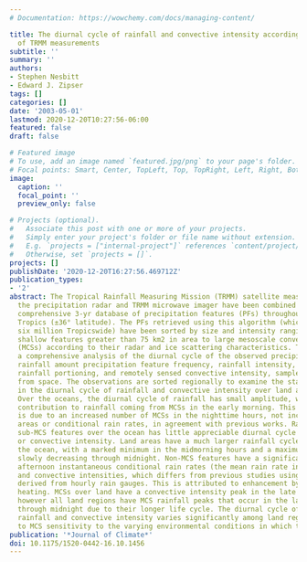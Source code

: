 ```yaml
---
# Documentation: https://wowchemy.com/docs/managing-content/

title: The diurnal cycle of rainfall and convective intensity according to three years
  of TRMM measurements
subtitle: ''
summary: ''
authors:
- Stephen Nesbitt
- Edward J. Zipser
tags: []
categories: []
date: '2003-05-01'
lastmod: 2020-12-20T10:27:56-06:00
featured: false
draft: false

# Featured image
# To use, add an image named `featured.jpg/png` to your page's folder.
# Focal points: Smart, Center, TopLeft, Top, TopRight, Left, Right, BottomLeft, Bottom, BottomRight.
image:
  caption: ''
  focal_point: ''
  preview_only: false

# Projects (optional).
#   Associate this post with one or more of your projects.
#   Simply enter your project's folder or file name without extension.
#   E.g. `projects = ["internal-project"]` references `content/project/deep-learning/index.md`.
#   Otherwise, set `projects = []`.
projects: []
publishDate: '2020-12-20T16:27:56.469712Z'
publication_types:
- '2'
abstract: The Tropical Rainfall Measuring Mission (TRMM) satellite measurements from
  the precipitation radar and TRMM microwave imager have been combined to yield a
  comprehensive 3-yr database of precipitation features (PFs) throughout the global
  Tropics (±36° latitude). The PFs retrieved using this algorithm (which number nearly
  six million Tropicswide) have been sorted by size and intensity ranging from small
  shallow features greater than 75 km2 in area to large mesoscale convective systems
  (MCSs) according to their radar and ice scattering characteristics. This study presents
  a comprehensive analysis of the diurnal cycle of the observed precipitation features'
  rainfall amount precipitation feature frequency, rainfall intensity, convective-stratiform
  rainfall portioning, and remotely sensed convective intensity, sampled Tropicswide
  from space. The observations are sorted regionally to examine the stark differences
  in the diurnal cycle of rainfall and convective intensity over land and ocean areas.
  Over the oceans, the diurnal cycle of rainfall has small amplitude, with the maximum
  contribution to rainfall coming from MCSs in the early morning. This increased contribution
  is due to an increased number of MCSs in the nighttime hours, not increasing MCS
  areas or conditional rain rates, in agreement with previous works. Rainfall from
  sub-MCS features over the ocean has little appreciable diurnal cycle of rainfall
  or convective intensity. Land areas have a much larger rainfall cycle than over
  the ocean, with a marked minimum in the midmorning hours and a maximum in the afternoon,
  slowly decreasing through midnight. Non-MCS features have a significant peak in
  afternoon instantaneous conditional rain rates (the mean rain rate in raining pixels),
  and convective intensities, which differs from previous studies using rain rates
  derived from hourly rain gauges. This is attributed to enhancement by afternoon
  heating. MCSs over land have a convective intensity peak in the late afternoon,
  however all land regions have MCS rainfall peaks that occur in the late evening
  through midnight due to their longer life cycle. The diurnal cycle of overland MCS
  rainfall and convective intensity varies significantly among land regions, attributed
  to MCS sensitivity to the varying environmental conditions in which they occur.
publication: '*Journal of Climate*'
doi: 10.1175/1520-0442-16.10.1456
---
```

